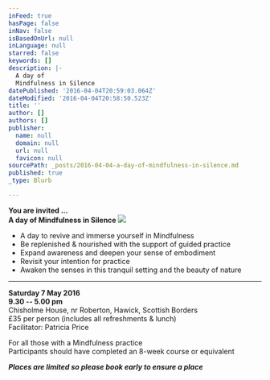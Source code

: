 ```yaml
---
inFeed: true
hasPage: false
inNav: false
isBasedOnUrl: null
inLanguage: null
starred: false
keywords: []
description: |-
  A day of
  Mindfulness in Silence
datePublished: '2016-04-04T20:59:03.064Z'
dateModified: '2016-04-04T20:58:50.523Z'
title: ''
author: []
authors: []
publisher:
  name: null
  domain: null
  url: null
  favicon: null
sourcePath: _posts/2016-04-04-a-day-of-mindfulness-in-silence.md
published: true
_type: Blurb

---
```

**You are invited ...  
A day of
Mindfulness in Silence**
![](https://the-grid-user-content.s3-us-west-2.amazonaws.com/9aa1b200-f320-4a6b-b3ab-dce7dec828eb.jpg)

- A day to revive and immerse yourself in Mindfulness   
- Be replenished & nourished with the support of guided practice  
- Expand awareness and deepen your sense of embodiment   
- Revisit your intention for practice  
- Awaken the senses in this tranquil setting and the beauty of nature

****

**Saturday 7 May 2016**  
**9.30 -- 5.00 pm**  
Chisholme House, nr Roberton, Hawick, Scottish Borders  
£35 per person (includes all
refreshments & lunch)  
Facilitator: Patricia Price

For all those with a Mindfulness practice   
Participants should have completed an 8-week course or equivalent

**_Places are limited so please book early to ensure a
place_**